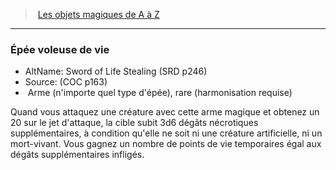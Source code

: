 ﻿---
!MagicItem
Type: Arme (n'importe quel type d'épée)
Rarity: rare
Attunement: harmonisation requise
Id: magicitems_az_hd.md#Épée-voleuse-de-vie
ParentLink: magicitems_az_hd.md#les-objets-magiques-de-a-à-z
Name: Épée voleuse de vie
ParentName: Les objets magiques de A à Z
NameLevel: 3
AltName: Sword of Life Stealing (SRD p246)
Source: (COC p163)
Attributes: {}
---
> [Les objets magiques de A à Z](hd_magicitems_az_les_objets_magiques_de_a_a_z.md)

---

### Épée voleuse de vie

- AltName: Sword of Life Stealing (SRD p246)
- Source: (COC p163)
-  Arme (n'importe quel type d'épée), rare (harmonisation requise)

Quand vous attaquez une créature avec cette arme magique et obtenez un 20 sur le jet d'attaque, la cible subit 3d6 dégâts nécrotiques supplémentaires, à condition qu'elle ne soit ni une créature artificielle, ni un mort-vivant. Vous gagnez un nombre de points de vie temporaires égal aux dégâts supplémentaires infligés.

